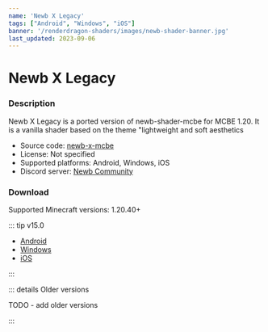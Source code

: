 ```yaml
---
name: 'Newb X Legacy'
tags: ["Android", "Windows", "iOS"]
banner: '/renderdragon-shaders/images/newb-shader-banner.jpg'
last_updated: 2023-09-06
---
```


# Newb X Legacy

<Gallery 
alt="Newb X Legacy Screenshots"
:images="[
    '/renderdragon-shaders/images/newb-shader-banner.jpg',
    '/renderdragon-shaders/images/newb-shader-banner.jpg',
    '/renderdragon-shaders/images/newb-shader-banner.jpg',
    ]"
/>

### Description


Newb X Legacy is a ported version of newb-shader-mcbe for MCBE 1.20. It is a vanilla shader based on the theme "lightweight and soft aesthetics

* Source code: [newb-x-mcbe](https://github.com/devendrn/newb-x-mcbe)
* License: Not specified
* Supported platforms: Android, Windows, iOS
* Discord server: [Newb Community](https://discord.gg/newb-community-844591537430069279)

### Download

Supported Minecraft versions: 1.20.40+

::: tip v15.0

* [Android](https://github.com/devendrn/newb-x-mcbe/releases/download/v15/newb-x-15-android.mcpack)
* [Windows](https://github.com/devendrn/newb-x-mcbe/releases/download/v15/newb-x-15-windows.mcpack)
* [iOS](https://github.com/devendrn/newb-x-mcbe/releases/download/v15/newb-x-15-ios.zip)

:::

::: details Older versions

TODO - add older versions 

:::